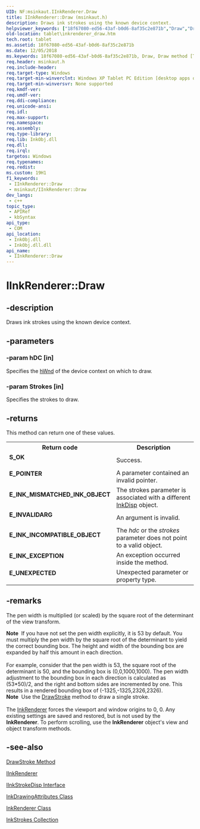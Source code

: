 ```yaml
---
UID: NF:msinkaut.IInkRenderer.Draw
title: IInkRenderer::Draw (msinkaut.h)
description: Draws ink strokes using the known device context.
helpviewer_keywords: ["18f67080-ed56-43af-b0d6-8af35c2e871b","Draw","Draw method [Tablet PC]","Draw method [Tablet PC]","IInkRenderer interface","IInkRenderer","IInkRenderer interface [Tablet PC]","Draw method","IInkRenderer.Draw","IInkRenderer::Draw","msinkaut/IInkRenderer::Draw","tablet.inkrenderer_draw"]
old-location: tablet\inkrenderer_draw.htm
tech.root: tablet
ms.assetid: 18f67080-ed56-43af-b0d6-8af35c2e871b
ms.date: 12/05/2018
ms.keywords: 18f67080-ed56-43af-b0d6-8af35c2e871b, Draw, Draw method [Tablet PC], Draw method [Tablet PC],IInkRenderer interface, IInkRenderer, IInkRenderer interface [Tablet PC],Draw method, IInkRenderer.Draw, IInkRenderer::Draw, msinkaut/IInkRenderer::Draw, tablet.inkrenderer_draw
req.header: msinkaut.h
req.include-header: 
req.target-type: Windows
req.target-min-winverclnt: Windows XP Tablet PC Edition [desktop apps only]
req.target-min-winversvr: None supported
req.kmdf-ver: 
req.umdf-ver: 
req.ddi-compliance: 
req.unicode-ansi: 
req.idl: 
req.max-support: 
req.namespace: 
req.assembly: 
req.type-library: 
req.lib: InkObj.dll
req.dll: 
req.irql: 
targetos: Windows
req.typenames: 
req.redist: 
ms.custom: 19H1
f1_keywords:
 - IInkRenderer::Draw
 - msinkaut/IInkRenderer::Draw
dev_langs:
 - c++
topic_type:
 - APIRef
 - kbSyntax
api_type:
 - COM
api_location:
 - InkObj.dll
 - InkObj.dll.dll
api_name:
 - IInkRenderer::Draw
---
```


# IInkRenderer::Draw


## -description

Draws ink strokes using the known device context.

## -parameters

### -param hDC [in]

Specifies the <a href="/windows/desktop/api/msinkaut/nf-msinkaut-iinkcollector-get_hwnd">hWnd</a> of the device context on which to draw.

### -param Strokes [in]

Specifies the strokes to draw.

## -returns

This method can return one of these values.

<table>
<tr>
<th>Return code</th>
<th>Description</th>
</tr>
<tr>
<td width="40%">
<dl>
<dt><b>S_OK</b></dt>
</dl>
</td>
<td width="60%">
Success.

</td>
</tr>
<tr>
<td width="40%">
<dl>
<dt><b>E_POINTER</b></dt>
</dl>
</td>
<td width="60%">
A parameter contained an invalid pointer.

</td>
</tr>
<tr>
<td width="40%">
<dl>
<dt><b>E_INK_MISMATCHED_INK_OBJECT</b></dt>
</dl>
</td>
<td width="60%">
The strokes parameter is associated with a different <a href="/windows/desktop/tablet/inkdisp-class">InkDisp</a> object.

</td>
</tr>
<tr>
<td width="40%">
<dl>
<dt><b>E_INVALIDARG</b></dt>
</dl>
</td>
<td width="60%">
An argument is invalid.

</td>
</tr>
<tr>
<td width="40%">
<dl>
<dt><b>E_INK_INCOMPATIBLE_OBJECT</b></dt>
</dl>
</td>
<td width="60%">
The <i>hdc</i> or the <i>strokes</i> parameter does not point to a valid object.

</td>
</tr>
<tr>
<td width="40%">
<dl>
<dt><b>E_INK_EXCEPTION</b></dt>
</dl>
</td>
<td width="60%">
An exception occurred inside the method.

</td>
</tr>
<tr>
<td width="40%">
<dl>
<dt><b>E_UNEXPECTED</b></dt>
</dl>
</td>
<td width="60%">
Unexpected parameter or property type.

</td>
</tr>
</table>

## -remarks

The pen width is multiplied (or scaled) by the square root of the determinant of the view transform.

<div class="alert"><b>Note</b>  If you have not set the pen width explicitly, it is 53 by default. You must multiply the pen width by the square root of the determinant to yield the correct bounding box. The height and width of the bounding box are expanded by half this amount in each direction.</div>
<div> </div>
For example, consider that the pen width is 53, the square root of the determinant is 50, and the bounding box is (0,0,1000,1000). The pen width adjustment to the bounding box in each direction is calculated as (53*50)/2, and the right and bottom sides are incremented by one. This results in a rendered bounding box of (-1325,-1325,2326,2326).

<div class="alert"><b>Note</b>  Use the <a href="/windows/desktop/api/msinkaut/nf-msinkaut-iinkrenderer-drawstroke">DrawStroke</a> method to draw a single stroke.</div>
<div> </div>
The <a href="/windows/desktop/tablet/inkrenderer-class">InkRenderer</a> forces the viewport and window origins to 0, 0. Any existing settings are saved and restored, but is not used by the <b>InkRenderer</b>. To perform scrolling, use the <b>InkRenderer</b> object's view and object transform methods.

## -see-also

<a href="/windows/desktop/api/msinkaut/nf-msinkaut-iinkrenderer-drawstroke">DrawStroke Method</a>



<a href="https://msdn.microsoft.com/en-us/library/Mt846805(v=VS.85).aspx">IInkRenderer</a>



<a href="/windows/desktop/api/msinkaut/nn-msinkaut-iinkstrokedisp">IInkStrokeDisp Interface</a>



<a href="/windows/desktop/tablet/inkdrawingattributes-class">InkDrawingAttributes Class</a>



<a href="/windows/desktop/tablet/inkrenderer-class">InkRenderer Class</a>



<a href="/previous-versions/windows/desktop/legacy/ms703293(v=vs.85)">InkStrokes Collection</a>

